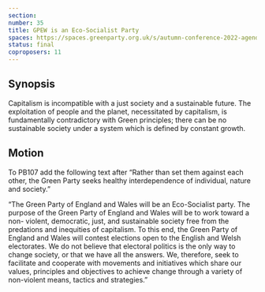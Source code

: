 ```yaml
---
section:
number: 35
title: GPEW is an Eco-Socialist Party
spaces: https://spaces.greenparty.org.uk/s/autumn-conference-2022-agenda-forum/?contentId=98641
status: final
coproposers: 11
---
```

## Synopsis
Capitalism is incompatible with a just society and a sustainable future. The exploitation of people and the planet, necessitated by capitalism, is fundamentally contradictory with Green principles; there can be no sustainable society under a system which is defined by constant growth.

## Motion
To PB107 add the following text after “Rather than set them against each other, the Green Party seeks healthy interdependence of individual, nature and society.”

“The Green Party of England and Wales will be an Eco-Socialist party. The purpose of the Green Party of England and Wales will be to work toward a non- violent, democratic, just, and sustainable society free from the predations and inequities of capitalism. To this end, the Green Party of England and Wales will contest elections open to the English and Welsh electorates. We do not believe that electoral politics is the only way to change society, or that we have all the answers. We, therefore, seek to facilitate and cooperate with movements and initiatives which share our values, principles and objectives to achieve change through a variety of non-violent means, tactics and strategies.”
